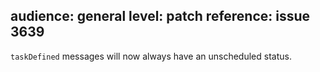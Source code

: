audience: general
level: patch
reference: issue 3639
---
`taskDefined` messages will now always have an unscheduled status.
